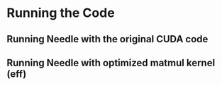 # Running the Code 
## Running Needle with the original CUDA code 

## Running Needle with optimized matmul kernel (eff) 
